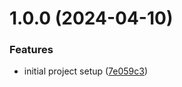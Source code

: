 # 1.0.0 (2024-04-10)


### Features

* initial project setup ([7e059c3](https://github.com/MonsieurBon/recipe/commit/7e059c3bb47838552d791724918b9dac3485440f))
